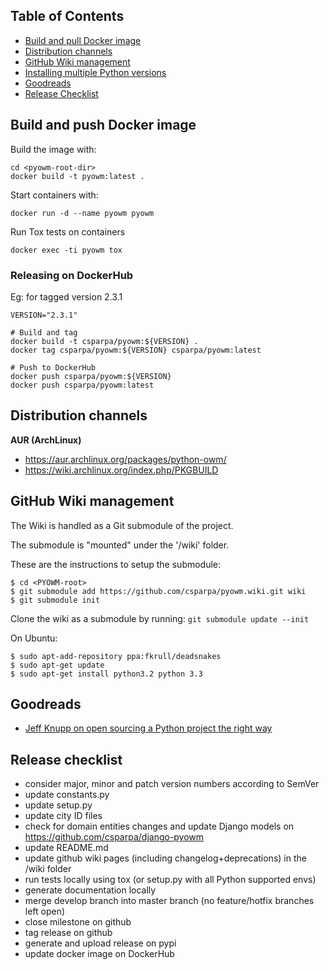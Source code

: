 ## Table of Contents
 - [Build and pull Docker image](#docker_img)
 - [Distribution channels](#dist_channels)
 - [GitHub Wiki management](#gh_wiki)
 - [Installing multiple Python versions](#multiple_pys)
 - [Goodreads](#goodreads)
 - [Release Checklist](#release)


<a name="docker_img"></a>
## Build and push Docker image

Build the image with:

```shell
cd <pyowm-root-dir>
docker build -t pyowm:latest .
```

Start containers with:
```shell
docker run -d --name pyowm pyowm
```

Run Tox tests on containers
```shell
docker exec -ti pyowm tox
```


### Releasing on DockerHub

Eg: for tagged version 2.3.1

```shell
VERSION="2.3.1"

# Build and tag
docker build -t csparpa/pyowm:${VERSION} .
docker tag csparpa/pyowm:${VERSION} csparpa/pyowm:latest

# Push to DockerHub
docker push csparpa/pyowm:${VERSION}
docker push csparpa/pyowm:latest
```

<a name="dist_channels"></a>
## Distribution channels

**AUR (ArchLinux)**
  * https://aur.archlinux.org/packages/python-owm/
  * https://wiki.archlinux.org/index.php/PKGBUILD


<a name="gh_wiki"></a>
## GitHub Wiki management

The Wiki is handled as a Git submodule of the project.

The submodule is "mounted" under the '/wiki' folder.

These are the instructions to setup the submodule:

```shell
$ cd <PYOWM-root>
$ git submodule add https://github.com/csparpa/pyowm.wiki.git wiki
$ git submodule init
```

Clone the wiki as a submodule by running: `git submodule update --init`

<a name="multiple_pys"></a>
On Ubuntu:
```shell
$ sudo apt-add-repository ppa:fkrull/deadsnakes
$ sudo apt-get update
$ sudo apt-get install python3.2 python 3.3
```

<a name="goodreads"></a>
## Goodreads
 - [Jeff Knupp on open sourcing a Python project the right way](http://www.jeffknupp.com/blog/2013/08/16/open-sourcing-a-python-project-the-right-way/)


<a name="release"></a>
## Release checklist
* consider major, minor and patch version numbers according to SemVer
* update constants.py
* update setup.py
* update city ID files
* check for domain entities changes and update Django models on https://github.com/csparpa/django-pyowm
* update README.md
* update github wiki pages (including changelog+deprecations) in the /wiki folder
* run tests locally using tox (or setup.py with all Python supported envs)
* generate documentation locally
* merge develop branch into master branch (no feature/hotfix branches left open)
* close milestone on github
* tag release on github
* generate and upload release on pypi
* update docker image on DockerHub
